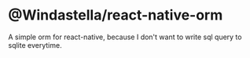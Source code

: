 # @Windastella/react-native-orm

A simple orm for react-native, because I don't want to write sql query to sqlite everytime.